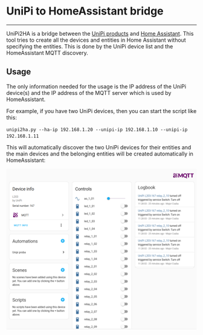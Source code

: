 # UniPi to HomeAssistant bridge

------

UniPi2HA is a bridge between the [UniPi products](https://www.unipi.technology/) and [Home Assistant](https://www.home-assistant.io/). This tool tries to create all the devices and entities in Home Assistant without specifying the entities. This is done by the UniPi device list and the HomeAssistant MQTT discovery.

## Usage

The only information needed for the usage is the IP address of the UniPi device(s) and the IP address of the MQTT server which is used by HomeAssistant.

For example, if you have two UniPi devices, then you can start the script like this:

`unipi2ha.py --ha-ip 192.168.1.20 --unipi-ip 192.168.1.10 --unipi-ip 192.168.1.11`

This will automatically discover the two UniPi devices for their entities and the main devices and the belonging entities will be created automatically in HomeAssistant:

![image-20240317115406409](screenshot/image-20240317115406409.png)
